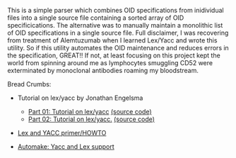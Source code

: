 This is a simple parser which combines OID specifications from inidividual
files into a single source file containing a sorted array of OID
specificications. The alternative was to manually maintain a monolithic list
of OID specifications in a single source file. Full disclaimer, I was
recovering from treatment of Alemtuzumab when I learned Lex/Yacc and wrote
this utility. So if this utility automates the OID maintenance and reduces
errors in the specification, GREAT!!  If not, at least focusing on this
project kept the world from spinning around me as lymphocytes smuggling CD52
were exterminated by monoclonal antibodies roaming my bloodstream.

Bread Crumbs:

   * Tutorial on lex/yacc by Jonathan Engelsma
     - [Part 01: Tutorial on lex/yacc](https://www.youtube.com/watch?v=54bo1qaHAfk) [(source code)](https://github.com/jengelsma/lex-tutorial)
     - [Part 02: Tutorial on lex/yacc.](https://www.youtube.com/watch?v=__-wUHG2rfM) [(source code)](https://github.com/jengelsma/yacc-tutorial)

   * [Lex and YACC primer/HOWTO](http://tldp.org/HOWTO/Lex-YACC-HOWTO-6.html#ss6.2)

   * [Automake: Yacc and Lex support](https://www.gnu.org/software/automake/manual/html_node/Yacc-and-Lex.html)

